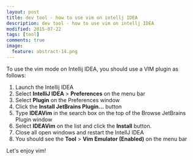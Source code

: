 ```yaml
---
layout: post
title: dev tool - how to use vim on intellj IDEA
description: dev tool - how to use vim on intellj IDEA
modified: 2015-07-22
tags: [tool]
comments: true
image:
  feature: abstract-14.png
---
```

To use the vim mode on Intellij IDEA, you should use a VIM plugin as follows:

1. Launch the Intellij IDEA
2. Select **IntelliJ IDEA** > **Preferences** on the menu bar
3. Select **Plugin** on the Preferences window
4. Click the **Install JetBrains Plugin...** button
5. Type **IDEAVim** in the search box on the top of the Browse JetBrains Plugin window
6. Select **IDEAVim** on the list and click the **Install** button. 
7. Close all open windows and restart the IntellJ IDEA
8. You should see the **Tool** > **Vim Emulator (Enabled)** on the menu bar

Let's enjoy vim!
